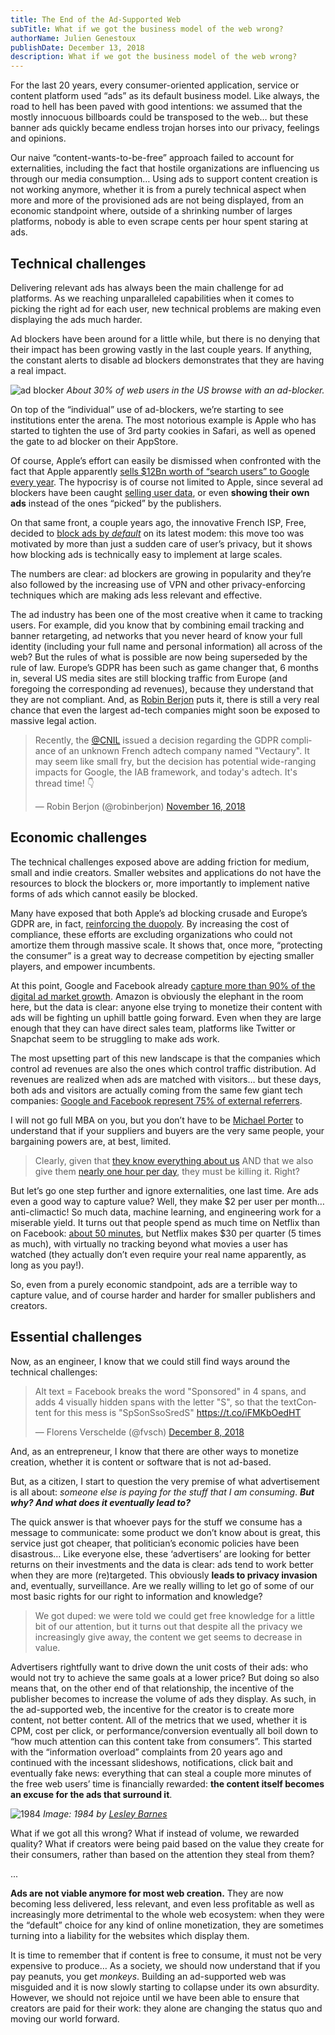 ```yaml
---
title: The End of the Ad-Supported Web
subTitle: What if we got the business model of the web wrong?
authorName: Julien Genestoux
publishDate: December 13, 2018
description: What if we got the business model of the web wrong?
---
```

For the last 20 years, every consumer-oriented application, service or content platform used “ads” as its default business model. Like always, the road to hell has been paved with good intentions: we assumed that the mostly innocuous billboards could be transposed to the web… but these banner ads quickly became endless trojan horses into our privacy, feelings and opinions.

Our naive “content-wants-to-be-free” approach failed to account for externalities, including the fact that hostile organizations are influencing us through our media consumption… Using ads to support content creation is not working anymore, whether it is from a purely technical aspect when more and more of the provisioned ads are not being displayed, from an economic standpoint where, outside of a shrinking number of larges platforms, nobody is able to even scrape cents per hour spent staring at ads.

## Technical challenges

Delivering relevant ads has always been the main challenge for ad platforms. As we reaching unparalleled capabilities when it comes to picking the right ad for each user, new technical problems are making even displaying the ads much harder.

Ad blockers have been around for a little while, but there is no denying that their impact has been growing vastly in the last couple years. If anything, the constant alerts to disable ad blockers demonstrates that they are having a real impact.

![ad blocker](/static/images/blog/adsupportedweb/adblocker.png)
_About 30% of web users in the US browse with an ad-blocker._

On top of the “individual” use of ad-blockers, we’re starting to see institutions enter the arena. The most notorious example is Apple who has started to tighten the use of 3rd party cookies in Safari, as well as opened the gate to ad blocker on their AppStore.

Of course, Apple’s effort can easily be dismissed when confronted with the fact that Apple apparently [sells $12Bn worth of “search users” to Google every year](http://fortune.com/2018/09/29/google-apple-safari-search-engine/). The hypocrisy is of course not limited to Apple, since several ad blockers have been caught [selling user data](https://www.wired.com/2016/03/heres-how-that-adblocker-youre-using-makes-money/), or even **showing their own ads** instead of the ones “picked” by the publishers.

On that same front, a couple years ago, the innovative French ISP, Free, decided to [block ads by _default_](https://www.fastcompany.com/3004452/french-isp-free-blocks-all-web-advertising) on its latest modem: this move too was motivated by more than just a sudden care of user’s privacy, but it shows how blocking ads is technically easy to implement at large scales.

The numbers are clear: ad blockers are growing in popularity and they’re also followed by the increasing use of VPN and other privacy-enforcing techniques which are making ads less relevant and effective.

The ad industry has been one of the most creative when it came to tracking users. For example, did you know that by combining email tracking and banner retargeting, ad networks that you never heard of know your full identity (including your full name and personal information) all across of the web? But the rules of what is possible are now being superseded by the rule of law. Europe’s GDPR has been such as game changer that, 6 months in, several US media sites are still blocking traffic from Europe (and foregoing the corresponding ad revenues), because they understand that they are not compliant. And, as [Robin Berjon](https://twitter.com/robinberjon) puts it, there is still a very real chance that even the largest ad-tech companies might soon be exposed to massive legal action.

<blockquote class="twitter-tweet"><p lang="en" dir="ltr">Recently, the <a href="https://twitter.com/CNIL?ref_src=twsrc%5Etfw">@CNIL</a> issued a decision regarding the GDPR compliance of an unknown French adtech company named &quot;Vectaury&quot;. It may seem like small fry, but the decision has potential wide-ranging impacts for Google, the IAB framework, and today&#39;s adtech. It&#39;s thread time! 👇</p>&mdash; Robin Berjon (@robinberjon) <a href="https://twitter.com/robinberjon/status/1063549722613432320?ref_src=twsrc%5Etfw">November 16, 2018</a></blockquote> <script async src="https://platform.twitter.com/widgets.js" charset="utf-8"></script> 

## Economic challenges

The technical challenges exposed above are adding friction for medium, small and indie creators. Smaller websites and applications do not have the resources to block the blockers or, more importantly to implement native forms of ads which cannot easily be blocked.

Many have exposed that both Apple’s ad blocking crusade and Europe’s GDPR are, in fact, [reinforcing the duopoly](https://www.telegraph.co.uk/technology/2018/10/10/google-increases-tracking-web-users-gdpr-privacy-law/). By increasing the cost of compliance, these efforts are excluding organizations who could not amortize them through massive scale. It shows that, once more, “protecting the consumer” is a great way to decrease competition by ejecting smaller players, and empower incumbents.

At this point, Google and Facebook already [capture more than 90% of the digital ad market growth](https://adexchanger.com/online-advertising/digital-ad-market-soars-to-88-billion-facebook-and-google-contribute-90-of-growth/). Amazon is obviously the elephant in the room here, but the data is clear: anyone else trying to monetize their content with ads will be fighting un uphill battle going forward. Even when they are large enough that they can have direct sales team, platforms like Twitter or Snapchat seem to be struggling to make ads work.

The most upsetting part of this new landscape is that the companies which control ad revenues are also the ones which control traffic distribution. Ad revenues are realized when ads are matched with visitors… but these days, both ads and visitors are actually coming from the same few giant tech companies: [Google and Facebook represent 75% of external referrers](https://www.parse.ly/resources/data-studies/referrer-dashboard/).

I will not go full MBA on you, but you don’t have to be [Michael Porter](https://en.wikipedia.org/wiki/Michael_Porter) to understand that if your suppliers and buyers are the very same people, your bargaining powers are, at best, limited.

> Clearly, given that [they know everything about us](https://www.businessinsider.com/how-to-find-out-everything-facebook-knows-about-you-2018-3) AND that we also give them [nearly one hour per day](https://www.nytimes.com/2016/05/06/business/facebook-bends-the-rules-of-audience-engagement-to-its-advantage.html), they must be killing it. Right?

But let’s go one step further and ignore externalities, one last time. Are ads even a good way to capture value? Well, they make $2 per user per month… anti-climactic! So much data, machine learning, and engineering work for a miserable yield. It turns out that people spend as much time on Netflix than on Facebook: [about 50 minutes](https://www.cnbc.com/2018/07/17/netflix-small-portion-of-overall-watch-time-and-competition-is-stiff.html), but Netflix makes $30 per quarter (5 times as much), with virtually no tracking beyond what movies a user has watched (they actually don’t even require your real name apparently, as long as you pay!).

So, even from a purely economic standpoint, ads are a terrible way to capture value, and of course harder and harder for smaller publishers and creators.

## Essential challenges

Now, as an engineer, I know that we could still find ways around the technical challenges:

<blockquote class="twitter-tweet"><p lang="en" dir="ltr">Alt text = Facebook breaks the word &quot;Sponsored&quot; in 4 spans, and adds 4 visually hidden spans with the letter &quot;S&quot;, so that the textContent for this mess is &quot;SpSonSsoSredS&quot; <a href="https://t.co/iFMKbOedHT">https://t.co/iFMKbOedHT</a></p>&mdash; Florens Verschelde (@fvsch) <a href="https://twitter.com/fvsch/status/1071522348606595072?ref_src=twsrc%5Etfw">December 8, 2018</a></blockquote> <script async src="https://platform.twitter.com/widgets.js" charset="utf-8"></script> 

And, as an entrepreneur, I know that there are other ways to monetize creation, whether it is content or software that is not ad-based.

But, as a citizen, I start to question the very premise of what advertisement is all about: _someone else is paying for the stuff that I am consuming_. _**But why? And what does it eventually lead to?**_

The quick answer is that whoever pays for the stuff we consume has a message to communicate: some product we don’t know about is great, this service just got cheaper, that politician’s economic policies have been disastrous… Like everyone else, these ‘advertisers’ are looking for better returns on their investments and the data is clear: ads tend to work better when they are more (re)targeted. This obviously **leads to privacy invasion** and, eventually, surveillance. Are we really willing to let go of some of our most basic rights for our right to information and knowledge?

> We got duped: we were told we could get free knowledge for a little bit of our attention, but it turns out that despite all the privacy we increasingly give away, the content we get seems to decrease in value.

Advertisers rightfully want to drive down the unit costs of their ads: who would not try to achieve the same goals at a lower price? But doing so also means that, on the other end of that relationship, the incentive of the publisher becomes to increase the volume of ads they display. As such, in the ad-supported web, the incentive for the creator is to create more content, not better content. All of the metrics that we used, whether it is CPM, cost per click, or performance/conversion eventually all boil down to “how much attention can this content take from consumers”. This started with the “information overload” complaints from 20 years ago and continued with the incessant slideshows, notifications, click bait and eventually fake news: everything that can steal a couple more minutes of the free web users’ time is financially rewarded: **the content itself becomes an excuse for the ads that surround it**.

![1984](/static/images/blog/adsupportedweb/1984.jpg)
_Image: 1984 by [Lesley Barnes](https://www.lesleybarnes.co.uk/1984-The-Graphic-Canon-3)_

What if we got all this wrong? What if instead of volume, we rewarded quality? What if creators were being paid based on the value they create for their consumers, rather than based on the attention they steal from them?

...

**Ads are not viable anymore for most web creation.** They are now becoming less delivered, less relevant, and even less profitable as well as increasingly more detrimental to the whole web ecosystem: when they were the “default” choice for any kind of online monetization, they are sometimes turning into a liability for the websites which display them.

It is time to remember that if content is free to consume, it must not be very expensive to produce… As a society, we should now understand that if you pay peanuts, you get _monkeys_. Building an ad-supported web was misguided and it is now slowly starting to collapse under its own absurdity. However, we should not rejoice until we have been able to ensure that creators are paid for their work: they alone are changing the status quo and moving our world forward.
